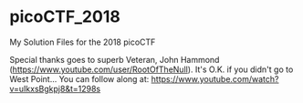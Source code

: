 # picoCTF_2018
My Solution Files for the 2018 picoCTF

Special thanks goes to superb Veteran, John Hammond (https://www.youtube.com/user/RootOfTheNull). It's O.K. if you didn't go to West Point...
You can follow along at: https://www.youtube.com/watch?v=uIkxsBgkpj8&t=1298s
